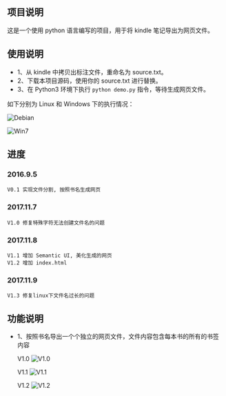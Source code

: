 ## 项目说明

这是一个使用 python 语言编写的项目，用于将 kindle 笔记导出为网页文件。

## 使用说明
- 1、从 kindle 中拷贝出标注文件，重命名为 source.txt。
- 2、下载本项目源码，使用你的 source.txt 进行替换。
- 3、在 Python3 环境下执行 `python demo.py` 指令，等待生成网页文件。

如下分别为 Linux 和 Windows 下的执行情况：

![Debian](https://github.com/cyang812/kindleNote/raw/master/Debian.png)

![Win7](https://github.com/cyang812/kindleNote/raw/master/Win7.png)

## 进度


### 2016.9.5
	V0.1 实现文件分割, 按照书名生成网页
### 2017.11.7
	V1.0 修复特殊字符无法创建文件名的问题
### 2017.11.8
	V1.1 增加 Semantic UI, 美化生成的网页
	V1.2 增加 index.html
### 2017.11.9
	V1.3 修复linux下文件名过长的问题


## 功能说明

- 1、按照书名导出一个个独立的网页文件，文件内容包含每本书的所有的书签内容

    V1.0
    ![V1.0](https://github.com/cyang812/kindleNote/raw/master/V1.0.png)

    V1.1
    ![V1.1](https://github.com/cyang812/kindleNote/raw/master/V1.1.png)

    V1.2
    ![V1.2](https://github.com/cyang812/kindleNote/raw/master/V1.2.png)
